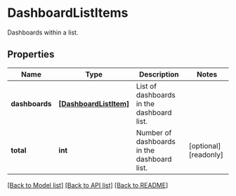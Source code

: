 # DashboardListItems

Dashboards within a list.
## Properties
Name | Type | Description | Notes
------------ | ------------- | ------------- | -------------
**dashboards** | [**[DashboardListItem]**](DashboardListItem.md) | List of dashboards in the dashboard list. | 
**total** | **int** | Number of dashboards in the dashboard list. | [optional] [readonly] 

[[Back to Model list]](README.md#documentation-for-models) [[Back to API list]](README.md#documentation-for-api-endpoints) [[Back to README]](README.md)


